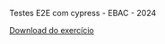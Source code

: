 Testes E2E com cypress - EBAC - 2024

[Download do exercício](https://drive.google.com/file/d/15qVqP0UnsV-RSfqF8QbGmMARwIvZ7twG/view?usp=drive_link)